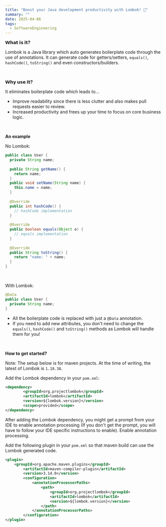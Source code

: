```yaml
---
title: "Boost your Java development productivity with Lombok! 🚀"
summary: ""
date: 2025-04-06
tags:
  - SoftwareEngineering
---
```

**𝗪𝗵𝗮𝘁 𝗶𝘀 𝗶𝘁?**

Lombok is a Java library which auto generates boilerplate code through the use of annotations.
It can generate code for getters/setters, `𝚎𝚚𝚞𝚊𝚕𝚜()`, `𝚑𝚊𝚜𝚑𝙲𝚘𝚍𝚎()`, `𝚝𝚘𝚂𝚝𝚛𝚒𝚗𝚐()` and even constructors/builders.

<br>

**𝗪𝗵𝘆 𝘂𝘀𝗲 𝗶𝘁?**

It eliminates boilerplate code which leads to...
- Improve readability since there is less clutter and also makes pull requests easier to review.
- Increased productivity and frees up your time to focus on core business logic.

<br>

**An example**

No Lombok:
```java
public class User {
  private String name;
  
  public String getName() {
    return name;
  }
  public void setName(String name) {
    this.name = name;
  }
  
  @Override
  public int hashCode() {
    // hashCode implementation
  }
  
  @Override
  public boolean equals(Object o) {
    // equals implementation
  }
  
  @Override
  public String toString() {
    return "name: " + name;
  }
}
```

<br>

With Lombok:
```java
@Data
public class User {
  private String name;
}
```
- All the boilerplate code is replaced with just a `@Data` annotation.
- If you need to add new attributes, you don't need to change the `equals()`, `hashCode()` and `toString()` methods as Lombok will handle them for you!

<br>

**How to get started?**

Note:
The setup below is for maven projects.
At the time of writing, the latest of Lombok is `1.18.38`.

Add the Lombok dependency in your `pom.xml`:
```xml
<dependency>
		<groupId>org.projectlombok</groupId>
		<artifactId>lombok</artifactId>
		<version>${lombok.version}</version>
		<scope>provided</scope>
</dependency>
```

After adding the Lombok dependency, you might get a prompt from your IDE to enable annotation processing (If you don't get the prompt, you will have to follow your IDE specific instructions to enable). Enable annotation processing.

Add the following plugin in your `pom.xml` so that maven build can use the Lombok generated code.
```xml
<plugin>
	<groupId>org.apache.maven.plugins</groupId>
		<artifactId>maven-compiler-plugin</artifactId>
		<version>3.14.0</version>
		<configuration>
			<annotationProcessorPaths>
				<path>
					<groupId>org.projectlombok</groupId>
					<artifactId>lombok</artifactId>
					<version>${lombok.version}</version>
    			</path>
			</annotationProcessorPaths>
		</configuration>
</plugin>
```